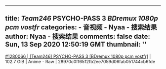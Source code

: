 
---
title: _Team246_ PSYCHO-PASS 3 _BDremux 1080p pcm vostfr_
categories: 
    - 音视频
    - Nyaa - 搜索结果
author: Nyaa - 搜索结果
comments: false
date: Sun, 13 Sep 2020 12:50:19 GMT
thumbnail: ''
---

<div>   
<a href="https://nyaa.si/view/1280066">#1280066 | [Team246] PSYCHO-PASS 3 [BDremux 1080p pcm vostfr]</a> | 102.7 GiB | Anime - Raw | 28970c0ff6512fb2ee7059d06fab051744cb6fde  
</div>
            